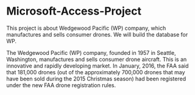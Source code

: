 # Microsoft-Access-Project
This project is about Wedgewood  Pacific (WP) company, which manufactures and sells consumer drones. We will build the database for WP. 

The Wedgewood Pacific (WP) company, founded in 1957 in Seattle, Washington, manufactures and sells consumer drone aircraft. This is an innovative and rapidly developing 
market. In January, 2016, the FAA said that 181,000 drones (out of the approximately 700,000 drones that may have been sold during the 2015 Christmas season) had been registered under the new FAA drone registration rules.

